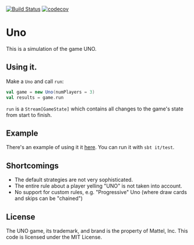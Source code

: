 [![Build Status](https://travis-ci.org/zacharygraziano/uno.svg?branch=master)](https://travis-ci.org/zacharygraziano/uno)
[![codecov](https://codecov.io/gh/zacharygraziano/uno/branch/master/graph/badge.svg)](https://codecov.io/gh/zacharygraziano/uno)

# Uno

This is a simulation of the game UNO.

## Using it.

Make a `Uno` and call `run`:
```scala
val game = new Uno(numPlayers = 3)
val results = game.run
```

`run` is a `Stream[GameState]` which contains all changes to the game's state from start to finish. 

## Example
There's an example of using it it [here](https://github.com/zacharygraziano/uno/blob/master/src/it/scala/tech/dougie/uno/Example.scala). You can run it with `sbt it/test`.

## Shortcomings

+ The default strategies are not very sophisticated.
+ The entire rule about a player yelling "UNO" is not taken into account.
+ No support for custom rules, e.g. "Progressive" Uno (where draw cards and skips can be "chained")

## License

The UNO game, its trademark, and brand is the property of Mattel, Inc. 
This code is licensed under the MIT License.

